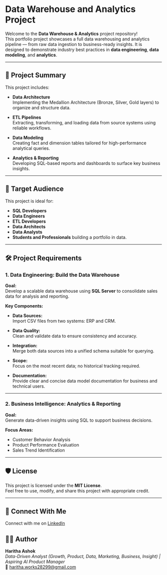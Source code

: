 # Data Warehouse and Analytics Project

Welcome to the **Data Warehouse & Analytics** project repository!  
This portfolio project showcases a full data warehousing and analytics pipeline — from raw data ingestion to business-ready insights. It is designed to demonstrate industry best practices in **data engineering**, **data modeling**, and **analytics**.

---

## 📘 Project Summary

This project includes:

- **Data Architecture**  
  Implementing the Medallion Architecture (Bronze, Silver, Gold layers) to organize and structure data.
  
- **ETL Pipelines**  
  Extracting, transforming, and loading data from source systems using reliable workflows.

- **Data Modeling**  
  Creating fact and dimension tables tailored for high-performance analytical queries.

- **Analytics & Reporting**  
  Developing SQL-based reports and dashboards to surface key business insights.

---

## 🎯 Target Audience

This project is ideal for:

- **SQL Developers**
- **Data Engineers**
- **ETL Developers**
- **Data Architects**
- **Data Analysts**
- **Students and Professionals** building a portfolio in data.

---

## 🛠️ Project Requirements

### 1. Data Engineering: Build the Data Warehouse

**Goal:**  
Develop a scalable data warehouse using **SQL Server** to consolidate sales data for analysis and reporting.

**Key Components:**

- **Data Sources:**  
  Import CSV files from two systems: ERP and CRM.

- **Data Quality:**  
  Clean and validate data to ensure consistency and accuracy.

- **Integration:**  
  Merge both data sources into a unified schema suitable for querying.

- **Scope:**  
  Focus on the most recent data; no historical tracking required.

- **Documentation:**  
  Provide clear and concise data model documentation for business and technical users.

---

### 2. Business Intelligence: Analytics & Reporting

**Goal:**  
Generate data-driven insights using SQL to support business decisions.

**Focus Areas:**

- Customer Behavior Analysis
- Product Performance Evaluation
- Sales Trend Identification


---

## 🛡️ License

This project is licensed under the **MIT License**.  
Feel free to use, modify, and share this project with appropriate credit.

---

## 🔗 Connect With Me

Connect with me on [LinkedIn](www.linkedin.com/in/haritha-ashok)

## 🙋‍♀️ Author

**Haritha Ashok**  
*Data-Driven Analyst (Growth, Product, Data, Marketing, Business, Insight) | Aspiring AI Product Manager*  
📧 haritha.works28299@gmail.com


